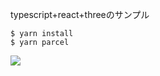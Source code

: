 typescript+react+threeのサンプル

```
$ yarn install
$ yarn parcel
```

![](https://user-images.githubusercontent.com/1152771/60317330-84ea9680-99a9-11e9-8bfc-3375cb86b616.gif)
